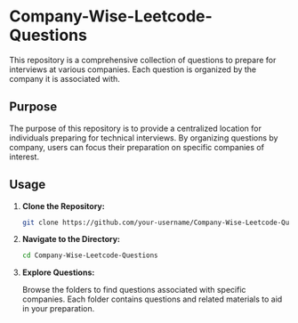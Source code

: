 # Company-Wise-Leetcode-Questions

This repository is a comprehensive collection of questions to prepare for interviews at various companies. Each question is organized by the company it is associated with.

## Purpose

The purpose of this repository is to provide a centralized location for individuals preparing for technical interviews. By organizing questions by company, users can focus their preparation on specific companies of interest.

## Usage

1. **Clone the Repository:**

   ```bash
   git clone https://github.com/your-username/Company-Wise-Leetcode-Questions.git
   ```

2. **Navigate to the Directory:**

   ```bash
   cd Company-Wise-Leetcode-Questions
   ```

3. **Explore Questions:**

   Browse the folders to find questions associated with specific companies. Each folder contains questions and related materials to aid in your preparation.
